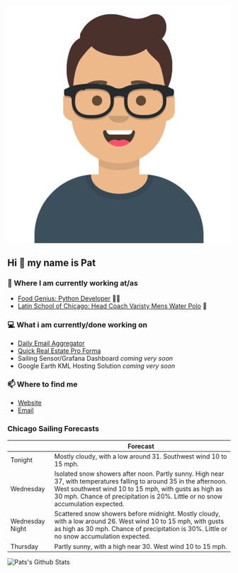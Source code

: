 [![Social banner for p-j-falconer](https://raw.githubusercontent.com/P-J-FALCONER/P-J-FALCONER/master/assets/avataaars.svg)](https://patfalconer.com/)
## Hi :wave: my name is Pat

### 💼 Where I am currently working at/as
- [Food Genius: Python Developer](https://getfoodgenius.com/) 🍔🐍
- [Latin School of Chicago: Head Coach Varisty Mens Water Polo](https://www.latinschool.org/) 🤽


### 💻 What i am currently/done working on
 - [Daily Email Aggregator](https://github.com/P-J-FALCONER/dott_daily_mail)
 - [Quick Real Estate Pro Forma](https://github.com/P-J-FALCONER/henry)
 - Sailing Sensor/Grafana Dashboard *coming very soon*
 - Google Earth KML Hosting Solution *coming very soon*

### 📫 Where to find me
 - [Website](https://patfalconer.com/)
 - [Email](mailto:patrick.j.falconer@gmail.com)


### Chicago Sailing Forecasts
|   | Forecast  |
|---|---|
| Tonight | Mostly cloudy, with a low around 31. Southwest wind 10 to 15 mph. |
| Wednesday | Isolated snow showers after noon. Partly sunny. High near 37, with temperatures falling to around 35 in the afternoon. West southwest wind 10 to 15 mph, with gusts as high as 30 mph. Chance of precipitation is 20%. Little or no snow accumulation expected. |
| Wednesday Night | Scattered snow showers before midnight. Mostly cloudy, with a low around 26. West wind 10 to 15 mph, with gusts as high as 30 mph. Chance of precipitation is 30%. Little or no snow accumulation expected. |
| Thursday | Partly sunny, with a high near 30. West wind 10 to 15 mph. |

![Pats's Github Stats](https://github-readme-stats.vercel.app/api?username=p-j-falconer&show_icons=true&theme=radical)
